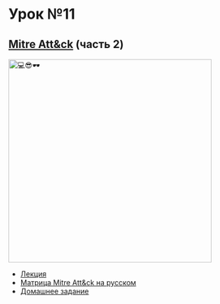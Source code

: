 # Урок №11
## [Mitre Att&ck](https://attack.mitre.org/matrices/enterprise/) (часть 2)

<img src="https://wallpapers.com/images/hd/hacker-background-jwbn64oispng0brm.jpg" alt="💻😎🕶️" width="400"/>

* [Лекция](11-Mitre.pdf)
* [Матрица Mitre Att&ck на русском](https://mitre.ptsecurity.com/ru-RU)
* [Домашнее задание](HW10-11.md)
